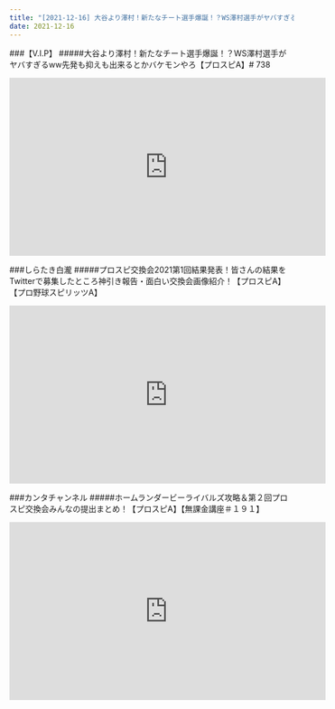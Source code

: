 ```yaml
---
title: "[2021-12-16] 大谷より澤村！新たなチート選手爆誕！？WS澤村選手がヤバすぎるww先発も抑えも出来るとかバケモンやろ【プロスピA】# 738 他"
date: 2021-12-16
---
```

###【V.I.P】
#####大谷より澤村！新たなチート選手爆誕！？WS澤村選手がヤバすぎるww先発も抑えも出来るとかバケモンやろ【プロスピA】# 738
<iframe width="560" height="315" src="https://www.youtube.com/embed/zZPFPvlgU88" frameborder="0" allow="accelerometer; autoplay; clipboard-write; encrypted-media; gyroscope; picture-in-picture" allowfullscreen></iframe>

###しらたき白瀧
#####プロスピ交換会2021第1回結果発表！皆さんの結果をTwitterで募集したところ神引き報告・面白い交換会画像紹介！【プロスピA】【プロ野球スピリッツA】
<iframe width="560" height="315" src="https://www.youtube.com/embed/f3Y_THUauJg" frameborder="0" allow="accelerometer; autoplay; clipboard-write; encrypted-media; gyroscope; picture-in-picture" allowfullscreen></iframe>

###カンタチャンネル
#####ホームランダービーライバルズ攻略＆第２回プロスピ交換会みんなの提出まとめ！【プロスピA】【無課金講座＃１９１】
<iframe width="560" height="315" src="https://www.youtube.com/embed/_RLibOWSriE" frameborder="0" allow="accelerometer; autoplay; clipboard-write; encrypted-media; gyroscope; picture-in-picture" allowfullscreen></iframe>

